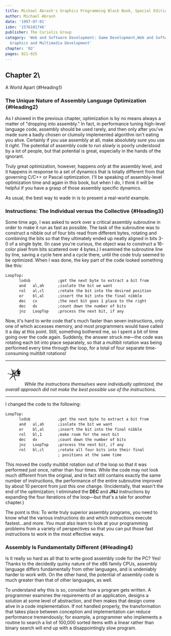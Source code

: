 ```yaml
---
title: Michael Abrash's Graphics Programming Black Book, Special Edition
author: Michael Abrash
date: '1997-07-01'
isbn: '1576101746'
publisher: The Coriolis Group
category: 'Web and Software Development: Game Development,Web and Software Development:
  Graphics and Multimedia Development'
chapter: '02'
pages: 021-025
---
```


## Chapter 2\
 A World Apart {#Heading1}

### The Unique Nature of Assembly Language Optimization {#Heading2}

As I showed in the previous chapter, optimization is by no means always
a matter of "dropping into assembly." In fact, in performance tuning
high-level language code, assembly should be used rarely, and then only
after you've made sure a badly chosen or clumsily implemented algorithm
isn't eating you alive. Certainly if you use assembly at all, make
absolutely sure you use it *right*. The potential of assembly code to
run *slowly* is poorly understood by a lot of people, but that potential
is great, especially in the hands of the ignorant.

Truly great optimization, however, happens *only* at the assembly level,
and it happens in response to a set of dynamics that is totally
different from that governing C/C++ or Pascal optimization. I'll be
speaking of assembly-level optimization time and again in this book, but
when I do, I think it will be helpful if you have a grasp of those
assembly specific dynamics.

As usual, the best way to wade in is to present a real-world example.

### Instructions: The Individual versus the Collective {#Heading3}

Some time ago, I was asked to work over a critical assembly subroutine
in order to make it run as fast as possible. The task of the subroutine
was to construct a nibble out of four bits read from different bytes,
rotating and combining the bits so that they ultimately ended up neatly
aligned in bits 3-0 of a single byte. (In case you're curious, the
object was to construct a 16-color pixel from bits scattered over 4
bytes.) I examined the subroutine line by line, saving a cycle here and
a cycle there, until the code truly seemed to be optimized. When I was
done, the key part of the code looked something like this:

    LoopTop:
          lodsb            ;get the next byte to extract a bit from
          and   al,ah      ;isolate the bit we want
          rol   al,cl      ;rotate the bit into the desired position
          or    bl,al      ;insert the bit into the final nibble
          dec   cx         ;the next bit goes 1 place to the right
          dec   dx         ;count down the number of bits
          jnz   LoopTop    ;process the next bit, if any

Now, it's hard to write code that's much faster than seven instructions,
only one of which accesses memory, and most programmers would have
called it a day at this point. Still, something bothered me, so I spent
a bit of time going over the code again. Suddenly, the answer struck
me—the code was rotating each bit into place separately, so that a
multibit rotation was being performed every time through the loop, for a
total of four separate time-consuming multibit rotations!

  ------------------- -----------------------------------------------------------------------------------------------------------------------------------------------
  ![](images/i.jpg)   *While the instructions themselves were individually optimized, the overall approach did not make the best possible use of the instructions.*
  ------------------- -----------------------------------------------------------------------------------------------------------------------------------------------

I changed the code to the following:

    LoopTop:
          lodsb            ;get the next byte to extract a bit from
          and   al,ah      ;isolate the bit we want
          or    bl,al      ;insert the bit into the final nibble
          rol   bl,1       ;make room for the next bit
          dec   dx         ;count down the number of bits
          jnz   LoopTop    ;process the next bit, if any
          rol   bl,cl      ;rotate all four bits into their final
                           ; positions at the same time

This moved the costly multibit rotation out of the loop so that it was
performed just once, rather than four times. While the code may not look
much different from the original, and in fact still contains exactly the
same number of instructions, the performance of the entire subroutine
improved by about 10 percent from just this one change. (Incidentally,
that wasn't the end of the optimization; I eliminated the **DEC** and
**JNJ** instructions by expanding the four iterations of the loop—but
that's a tale for another chapter.)

The point is this: To write truly superior assembly programs, you need
to know what the various instructions do and which instructions execute
fastest...and more. You must also learn to look at your programming
problems from a variety of perspectives so that you can put those fast
instructions to work in the most effective ways.

### Assembly Is Fundamentally Different {#Heading4}

Is it really so hard as all that to write good assembly code for the PC?
Yes! Thanks to the decidedly quirky nature of the x86 family CPUs,
assembly language differs fundamentally from other languages, and is
undeniably harder to work with. On the other hand, the potential of
assembly code is much greater than that of other languages, as well.

To understand why this is so, consider how a program gets written. A
programmer examines the requirements of an application, designs a
solution at some level of abstraction, and then makes that design come
alive in a code implementation. If not handled properly, the
transformation that takes place between conception and implementation
can reduce performance tremendously; for example, a programmer who
implements a routine to search a list of 100,000 sorted items with a
linear rather than binary search will end up with a disappointingly slow
program.